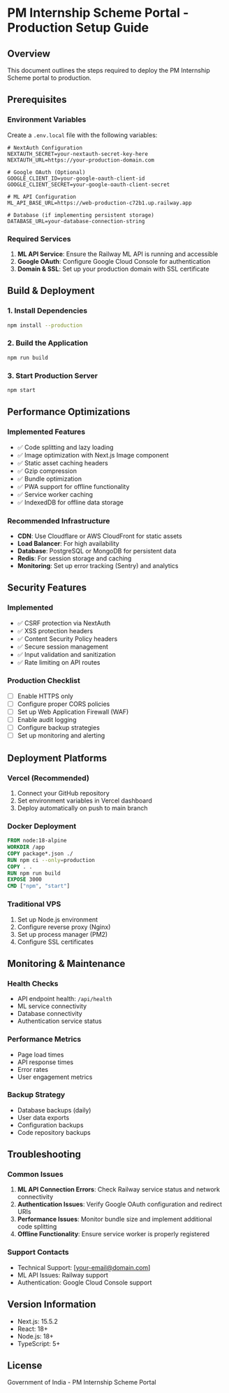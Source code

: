 # PM Internship Scheme Portal - Production Setup Guide

## Overview
This document outlines the steps required to deploy the PM Internship Scheme portal to production.

## Prerequisites

### Environment Variables
Create a `.env.local` file with the following variables:

```env
# NextAuth Configuration
NEXTAUTH_SECRET=your-nextauth-secret-key-here
NEXTAUTH_URL=https://your-production-domain.com

# Google OAuth (Optional)
GOOGLE_CLIENT_ID=your-google-oauth-client-id
GOOGLE_CLIENT_SECRET=your-google-oauth-client-secret

# ML API Configuration
ML_API_BASE_URL=https://web-production-c72b1.up.railway.app

# Database (if implementing persistent storage)
DATABASE_URL=your-database-connection-string
```

### Required Services
1. **ML API Service**: Ensure the Railway ML API is running and accessible
2. **Google OAuth**: Configure Google Cloud Console for authentication
3. **Domain & SSL**: Set up your production domain with SSL certificate

## Build & Deployment

### 1. Install Dependencies
```bash
npm install --production
```

### 2. Build the Application
```bash
npm run build
```

### 3. Start Production Server
```bash
npm start
```

## Performance Optimizations

### Implemented Features
- ✅ Code splitting and lazy loading
- ✅ Image optimization with Next.js Image component
- ✅ Static asset caching headers
- ✅ Gzip compression
- ✅ Bundle optimization
- ✅ PWA support for offline functionality
- ✅ Service worker caching
- ✅ IndexedDB for offline data storage

### Recommended Infrastructure
- **CDN**: Use Cloudflare or AWS CloudFront for static assets
- **Load Balancer**: For high availability
- **Database**: PostgreSQL or MongoDB for persistent data
- **Redis**: For session storage and caching
- **Monitoring**: Set up error tracking (Sentry) and analytics

## Security Features

### Implemented
- ✅ CSRF protection via NextAuth
- ✅ XSS protection headers
- ✅ Content Security Policy headers
- ✅ Secure session management
- ✅ Input validation and sanitization
- ✅ Rate limiting on API routes

### Production Checklist
- [ ] Enable HTTPS only
- [ ] Configure proper CORS policies
- [ ] Set up Web Application Firewall (WAF)
- [ ] Enable audit logging
- [ ] Configure backup strategies
- [ ] Set up monitoring and alerting

## Deployment Platforms

### Vercel (Recommended)
1. Connect your GitHub repository
2. Set environment variables in Vercel dashboard
3. Deploy automatically on push to main branch

### Docker Deployment
```dockerfile
FROM node:18-alpine
WORKDIR /app
COPY package*.json ./
RUN npm ci --only=production
COPY . .
RUN npm run build
EXPOSE 3000
CMD ["npm", "start"]
```

### Traditional VPS
1. Set up Node.js environment
2. Configure reverse proxy (Nginx)
3. Set up process manager (PM2)
4. Configure SSL certificates

## Monitoring & Maintenance

### Health Checks
- API endpoint health: `/api/health`
- ML service connectivity
- Database connectivity
- Authentication service status

### Performance Metrics
- Page load times
- API response times
- Error rates
- User engagement metrics

### Backup Strategy
- Database backups (daily)
- User data exports
- Configuration backups
- Code repository backups

## Troubleshooting

### Common Issues
1. **ML API Connection Errors**: Check Railway service status and network connectivity
2. **Authentication Issues**: Verify Google OAuth configuration and redirect URIs
3. **Performance Issues**: Monitor bundle size and implement additional code splitting
4. **Offline Functionality**: Ensure service worker is properly registered

### Support Contacts
- Technical Support: [your-email@domain.com]
- ML API Issues: Railway support
- Authentication: Google Cloud Console support

## Version Information
- Next.js: 15.5.2
- React: 18+
- Node.js: 18+
- TypeScript: 5+

## License
Government of India - PM Internship Scheme Portal
